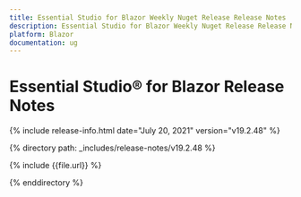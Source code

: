 ```yaml
---
title: Essential Studio for Blazor Weekly Nuget Release Release Notes  
description: Essential Studio for Blazor Weekly Nuget Release Release Notes  
platform: Blazor
documentation: ug
---
```


# Essential Studio&reg; for Blazor  Release Notes  

{% include release-info.html date="July 20, 2021"  version="v19.2.48" %} 

{% directory path: _includes/release-notes/v19.2.48 %}

{% include {{file.url}} %}

{% enddirectory %}


